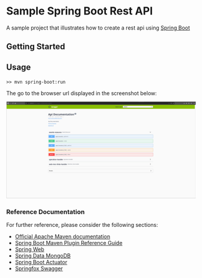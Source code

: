 # Sample Spring Boot Rest API

A sample project that illustrates how to create a rest api using [Spring Boot](https://spring.io/projects/spring-boot)

## Getting Started

## Usage

`>> mvn spring-boot:run`

The go to the browser url displayed in the screenshot below:

![](swagger-screenshot.png)

### Reference Documentation
For further reference, please consider the following sections:

* [Official Apache Maven documentation](https://maven.apache.org/guides/index.html)
* [Spring Boot Maven Plugin Reference Guide](https://docs.spring.io/spring-boot/docs/2.2.3.RELEASE/maven-plugin/)
* [Spring Web](https://docs.spring.io/spring/docs/current/spring-framework-reference/web.html)
* [Spring Data MongoDB](https://docs.spring.io/spring-boot/docs/2.2.3.RELEASE/reference/htmlsingle/#boot-features-mongodb)
* [Spring Boot Actuator](https://docs.spring.io/spring-boot/docs/2.2.3.RELEASE/reference/htmlsingle/#production-ready)
* [Springfox Swagger](https://springfox.github.io/springfox/docs/current/)
